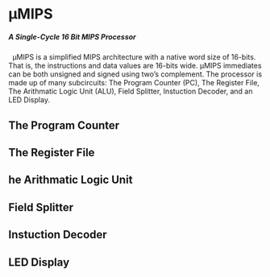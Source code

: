 # μMIPS
##### A Single-Cycle 16 Bit MIPS Processor
&nbsp;
µMIPS is a simplified MIPS architecture with a native word size of 16-bits. That is, the instructions and data values are 16-bits wide. µMIPS immediates can be both unsigned and signed using two’s complement. The processor is made up of many subcircuits: The Program Counter (PC), The Register File, The Arithmatic Logic Unit (ALU), Field Splitter, Instuction Decoder, and an LED Display.

The Program Counter
------------------
The Register File
------------------
he Arithmatic Logic Unit
------------------
Field Splitter
------------------
Instuction Decoder
------------------
LED Display
------------------